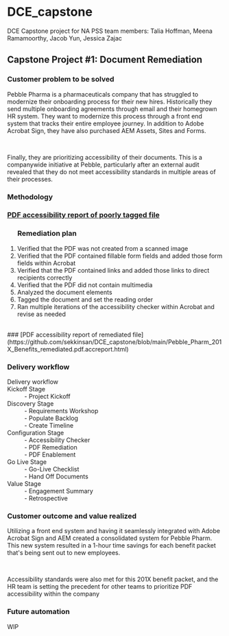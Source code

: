 # DCE_capstone
DCE Capstone project for NA PSS team members: Talia Hoffman, Meena Ramamoorthy, Jacob Yun, Jessica Zajac

## Capstone Project #1: Document Remediation 

### Customer problem to be solved 
<p>Pebble Pharma is a pharmaceuticals company that has struggled to modernize their onboarding process for their new hires. Historically they send multiple onboarding agreements through email and their homegrown HR system. They want to modernize this process through a front end system that tracks their entire employee journey. In addition to Adobe Acrobat Sign, they have also purchased AEM Assets, Sites and Forms. </p>
<br>
<p> Finally, they are prioritizing accessibility of their documents. This is a companywide initiative at Pebble, particularly after an external audit revealed that they do not meet accessibility standards in multiple areas of their processes. </p>

### Methodology 

### [PDF accessibility report of poorly tagged file](https://github.com/sekkinsan/DCE_capstone/blob/main/Pebble_Pharm_201X_Benefits.pdf.accreport.html) 

<ol> <h3> Remediation plan </h3>
  <li> Verified that the PDF was not created from a scanned image </li>
  <li> Verified that the PDF contained fillable form fields and added those form fields within Acrobat </li>
  <li> Verified that the PDF contained links and added those links to direct recipients correctly </li>
  <li> Verified that the PDF did not contain multimedia </li>
  <li> Analyzed the document elements </li>
  <li> Tagged the document and set the reading order </li>
  <li> Ran multiple iterations of the accessibility checker within Acrobat and revise as needed </li>
</ol>
<br>
### [PDF accessibility report of remediated file](https://github.com/sekkinsan/DCE_capstone/blob/main/Pebble_Pharm_201X_Benefits_remediated.pdf.accreport.html) 

### Delivery workflow 
<dl> Delivery workflow 
  <dt> Kickoff Stage </dt>
  <dd> - Project Kickoff </dd>
  <dt> Discovery Stage </dt>
  <dd> - Requirements Workshop </dd>
  <dd> - Populate Backlog </dd>
  <dd> - Create Timeline </dd>
  <dt> Configuration Stage <dt>
  <dd> - Accessibility Checker </dd>
  <dd> - PDF Remediation </dd>
  <dd> - PDF Enablement </dd>
  <dt> Go Live Stage </dt>
  <dd> - Go-Live Checklist </dd>
  <dd> - Hand Off Documents </dd>
  <dt> Value Stage </dt>
  <dd> - Engagement Summary </dd>
  <dd> - Retrospective </dd>
  </dl>

### Customer outcome and value realized 
<p> Utilizing a front end system and having it seamlessly integrated with Adobe Acrobat Sign and AEM created a consolidated system for Pebble Pharm. This new system resulted in a 1-hour time savings for each benefit packet that's being sent out to new employees. </p>
<br>
<p> Accessibility standards were also met for this 201X benefit packet, and the HR team is setting the precedent for other teams to prioritize PDF accessibility within the company </p>


### Future automation 
<p> WIP </p>
